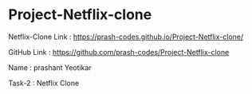 # Project-Netflix-clone
Netflix-Clone Link : https://prash-codes.github.io/Project-Netflix-clone/

GitHub Link : https://github.com/prash-codes/Project-Netflix-clone

Name : prashant Yeotikar

Task-2 : Netflix Clone
